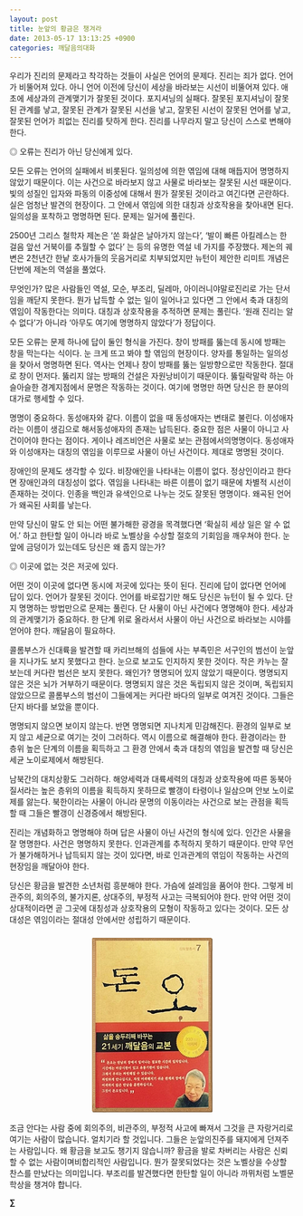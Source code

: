 ```yaml
---
layout: post
title: 눈앞의 황금은 챙겨라
date: 2013-05-17 13:13:25 +0900
categories: 깨달음의대화
---
```


  


우리가 진리의 문제라고 착각하는 것들이 사실은 언어의 문제다. 진리는 죄가 없다. 언어가 비뚤어져 있다. 아니 언어 이전에 당신이 세상을 바라보는 시선이 비뚤어져 있다. 애초에 세상과의 관계맺기가 잘못된 것이다. 포지셔닝의 실패다. 잘못된 포지셔닝이 잘못된 관계를 낳고, 잘못된 관계가 잘못된 시선을 낳고, 잘못된 시선이 잘못된 언어를 낳고, 잘못된 언어가 죄없는 진리를 탓하게 한다. 진리를 나무라지 말고 당신이 스스로 변해야 한다. 


  


◎ 오류는 진리가 아닌 당신에게 있다. 


  


모든 오류는 언어의 실패에서 비롯된다. 일의성에 의한 엮임에 대해 매듭지어 명명하지 않았기 때문이다. 이는 사건으로 바라보지 않고 사물로 바라보는 잘못된 시선 때문이다. 빛의 성질인 입자와 파동의 이중성에 대해서 뭔가 잘못된 것이라고 여긴다면 곤란하다. 실은 엄청난 발견의 현장이다. 그 안에서 엮임에 의한 대칭과 상호작용을 찾아내면 된다. 일의성을 포착하고 명명하면 된다. 문제는 일거에 풀린다. 


  


2500년 그리스 철학자 제논은 ‘쏜 화살은 날아가지 않는다’, ‘발이 빠른 아킬레스는 한 걸음 앞선 거북이를 추월할 수 없다’ 는 등의 유명한 역설 네 가지를 주장했다. 제논의 궤변은 2천년간 한낱 호사가들의 웃음거리로 치부되었지만 뉴턴이 제안한 리미트 개념은 단번에 제논의 역설을 풀었다. 


  


무엇인가? 많은 사람들인 역설, 모순, 부조리, 딜레마, 아이러니야말로진리로 가는 단서임을 깨닫지 못한다. 뭔가 납득할 수 없는 일이 일어나고 있다면 그 안에서 축과 대칭의 엮임이 작동한다는 의미다. 대칭과 상호작용을 추적하면 문제는 풀린다. ‘원래 진리는 알 수 없다’가 아니라 ‘아무도 여기에 명명하지 않았다’가 정답이다. 


  


모든 오류는 문제 하나에 답이 둘인 형식을 가진다. 창이 방패를 뚫는데 동시에 방패는 창을 막는다는 식이다. 눈 크게 뜨고 봐야 할 엮임의 현장이다. 양자를 통일하는 일의성을 찾아서 명명하면 된다. 역사는 언제나 창이 방패를 뚫는 일방향으로만 작동한다. 절대로 창이 먼저다. 뚫리지 않는 방패의 건설은 자원낭비이기 때문이다. 뚫릴락말락 하는 아슬아슬한 경계지점에서 문명은 작동하는 것이다. 여기에 명명만 하면 당신은 한 분야의 대가로 행세할 수 있다. 


  


명명이 중요하다. 동성애자와 같다. 이름이 없을 때 동성애자는 변태로 불린다. 이성애자라는 이름이 생김으로 해서동성애자의 존재는 납득된다. 중요한 점은 사물이 아니고 사건이어야 한다는 점이다. 게이나 레즈비언은 사물로 보는 관점에서의명명이다. 동성애자와 이성애자는 대칭의 엮임을 이루므로 사물이 아닌 사건이다. 제대로 명명된 것이다. 



장애인의 문제도 생각할 수 있다. 비장애인을 나타내는 이름이 없다. 정상인이라고 한다면 장애인과의 대칭성이 없다. 엮임을 나타내는 바른 이름이 없기 때문에 차별적 시선이 존재하는 것이다. 인종을 백인과 유색인으로 나누는 것도 잘못된 명명이다. 왜곡된 언어가 왜곡된 사회를 낳는다.


  


만약 당신이 말도 안 되는 어떤 불가해한 광경을 목격했다면 ‘확실히 세상 일은 알 수 없어.’ 하고 한탄할 일이 아니라 바로 노벨상을 수상할 절호의 기회임을 깨우쳐야 한다. 눈앞에 금덩이가 있는데도 당신은 왜 줍지 않는가? 


  


◎ 이곳에 없는 것은 저곳에 있다.


  


어떤 것이 이곳에 없다면 동시에 저곳에 있다는 뜻이 된다. 진리에 답이 없다면 언어에 답이 있다. 언어가 잘못된 것이다. 언어를 바로잡기만 해도 당신은 뉴턴이 될 수 있다. 단지 명명하는 방법만으로 문제는 풀린다. 단 사물이 아닌 사건에다 명명해야 한다. 세상과의 관계맺기가 중요하다. 한 단계 위로 올라서서 사물이 아닌 사건으로 바라보는 시야를 얻어야 한다. 깨달음이 필요하다. 


  


콜롬부스가 신대륙을 발견할 때 카리브해의 섬들에 사는 부족민은 서구인의 범선이 눈앞을 지나가도 보지 못했다고 한다. 눈으로 보고도 인지하지 못한 것이다. 작은 카누는 잘 보는데 커다란 범선은 보지 못한다. 왜인가? 명명되어 있지 않았기 때문이다. 명명되지 않은 것은 뇌가 거부하기 때문이다. 명명되지 않은 것은 독립되지 않은 것이며, 독립되지 않았으므로 콜롬부스의 범선이 그들에게는 커다란 바다의 일부로 여겨진 것이다. 그들은 단지 바다를 보았을 뿐이다. 


  


명명되지 않으면 보이지 않는다. 반면 명명되면 지나치게 민감해진다. 환경의 일부로 보지 않고 세균으로 여기는 것이 그러하다. 역시 이름으로 해결해야 한다. 환경이라는 한 층위 높은 단계의 이름을 획득하고 그 환경 안에서 축과 대칭의 엮임을 발견할 때 당신은 세균 노이로제에서 해방된다. 


  


남북간의 대치상황도 그러하다. 해양세력과 대륙세력의 대칭과 상호작용에 따른 동북아질서라는 높은 층위의 이름을 획득하지 못하므로 빨갱이 타령이나 일삼으며 안보 노이로제를 앓는다. 북한이라는 사물이 아니라 문명의 이동이라는 사건으로 보는 관점을 획득할 때 그들은 빨갱이 신경증에서 해방된다. 


  


진리는 개념화하고 명명해야 하며 답은 사물이 아닌 사건의 형식에 있다. 인간은 사물을 잘 명명한다. 사건은 명명하지 못한다. 인과관계를 추적하지 못하기 때문이다. 만약 무언가 불가해하거나 납득되지 않는 것이 있다면, 바로 인과관계의 엮임이 작동하는 사건의 현장임을 깨달아야 한다. 


  


당신은 황금을 발견한 소년처럼 흥분해야 한다. 가슴에 설레임을 품어야 한다. 그렇게 비관주의, 회의주의, 불가지론, 상대주의, 부정적 사고는 극복되어야 한다. 만약 어떤 것이 상대적이라면 곧 그곳에 대칭성과 상호작용의 모형이 작동하고 있다는 것이다. 모든 상대성은 엮임이라는 절대성 안에서만 성립하기 때문이다. 


  




 ###


  




<p align="center">
  <a href="?mid=DonOh"><img alt="345678.jpg" src="files/attach/images/198/727/315/55.JPG" /> <br /></a> 
  
  <p>
  </p>
  
  <p>
    조금 안다는 사람 중에 회의주의, 비관주의, 부정적 사고에 빠져서 그것을 큰 자랑거리로 여기는 사람이 많습니다. 얼치기라 할 것입니다. 그들은 눈앞의진주를 돼지에게 던져주는 사람입니다. 왜 황금을 보고도 챙기지 않습니까? 황금을 발로 차버리는 사람은 신뢰할 수 없는 사람이며비합리적인 사람입니다. 뭔가 잘못되었다는 것은 노벨상을 수상할 찬스를 만났다는 의미입니다. 부조리를 발견했다면 한탄할 일이 아니라 까뮈처럼 노벨문학상을 챙겨야 합니다.
  </p>
  
  <p>
  </p>
  
  <p>
  </p>
  
  <p>
    <b>∑</b> <br /><br />
  </p>
  
  <p>
  </p>
  
  <p>
  </p>
  
  <p>
  </p>
  
  <p>
  </p>
  
  <p>
  </p>
  
  <p>
  </p>
  
  <p>
  </p>
  
  <p>
  </p>
  
  <p>
  </p>
  
  <p>
  </p>
  
  <p>
  </p>
  
  <p>
  </p>
  
  <p>
  </p>
</p>